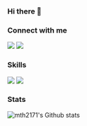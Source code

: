 ### Hi there 👋

### Connect with me
<a href="https://www.instagram.com/moon_________00/" target="_blank"><img src="https://img.shields.io/badge/Instagram-E4405F?style=for-the-badge&logo=instagram&logoColor=FFFFFF"/></a>
<a href="https://mail.google.com" target="_blank"><img src="https://img.shields.io/badge/mth217111@gmail.com-EA4335?style=for-the-badge&logo=Gmail&logoColor=FFFFFF"/></a>

### Skills
<a href="https://react.dev/" target="_blank"><img src="https://img.shields.io/badge/React-61DAFB?style=for-the-badge&logo=React&logoColor=FFFFFF"/></a>
<a href="https://reactnative.dev/" target="_blank"><img src="https://img.shields.io/badge/ReactNative-61DAFB?style=for-the-badge&logo=React&logoColor=FFFFFF"/></a>

### Stats
![mth2171's Github stats](https://github-readme-stats.vercel.app/api?username=mth2171&show_icons=true&theme=radical)

<!--
**mth2171/mth2171** is a ✨ _special_ ✨ repository because its `README.md` (this file) appears on your GitHub profile.

Here are some ideas to get you started:

- 🔭 I’m currently working on ...
- 🌱 I’m currently learning ...
- 👯 I’m looking to collaborate on ...
- 🤔 I’m looking for help with ...
- 💬 Ask me about ...
- 📫 How to reach me: ...
- 😄 Pronouns: ...
- ⚡ Fun fact: ...
-->
